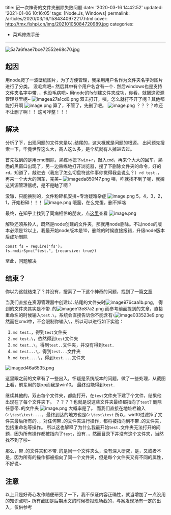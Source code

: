 title: 记一次神奇的文件夹删除失败问题
date: '2020-03-16 14:42:52'
updated: '2021-01-06 10:16:05'
tags: [Node.Js, Windows]
permalink: /articles/2020/03/16/1584340972217.html
cover: http://tmx.fishpi.cn/img/20210105084720989.jpg
categories: 
- 菜鸡修炼手册
---
![5a7a6feae7bce72552e68c70.jpg](http://tmx.fishpi.cn/img/20210105084720989.jpg)

## 起因

用node爬了一波壁纸图片，为了方便管理，我采用用户名作为文件夹名字对图片进行了分类。
没毛病吧~
然后其中有个用户名含有一个`.`
然后windows也是支持文件夹名字中带`.`，也没毛病吧~
用node的fs创建文件夹成功，你看，就搁这资源管理器里呢~
![imagea27a1cd0.png](http://tmx.fishpi.cn/img/20210105144638114.png)
双击打开，咦，怎么就打不开了呢？其他都能打开啊
![image.png](http://tmx.fishpi.cn/img/20210105084921676.png)
算了，不管了，先删了吧。
![image.png](http://tmx.fishpi.cn/img/20210105085022051.png)
？？？？咋还不让删了啊！！
这可咋整！！！

## 解决

分析了下，出现问题的文件夹是以`.`结尾的，这大概就是问题的根源。
出问题先搜索一下，毕竟世界这么大，高人这么多，是个坑就有人掉进去过。

首先找到的是用cmd删除，熟练地摁下`win`+`r`，敲入`cmd`，再来个大大的回车，熟悉的黑窗口出现了，另一边熟练地打开浏览器，搜了下删除文件夹的命令，好的`rd`，知道了，敲进去（我忘了怎么切盘符这件事你觉得我会说么？）`rd test.`，再来一个大大的回车，完美~
![imageda850f47.png](http://tmx.fishpi.cn/img/20210105144740973.png)
咦，咋就找不到了呢，就搁这资源管理器呢，是不是瞎了啊？

没辙，只能换别的，文件粉碎机安排~专治疑难杂症
![image.png](http://tmx.fishpi.cn/img/20210105085222739.png)
5，4，3，2，1，开始粉碎！！！
![image.png](http://tmx.fishpi.cn/img/20210105085323567.png)
哦豁，在么完蛋，删不掉咯

最终，在知乎上找到了同病相怜的朋友，点[这里](https://www.zhihu.com/question/371533421)查看
![image.png](http://tmx.fishpi.cn/img/20210105085425895.png)

解铃还须系铃人，既然是node创建的文件夹，那就用node删除。不过node的版本必须是12以上，我最开始node版本是10，删除的时候直接报错，升级node版本后成功删除

```
const fs = require('fs');
fs.rmdirSync("test.", {recursive: true})
```

至此，问题解决

## 结束？

你以为这就结束了？并没有，搜索了一下这个神奇的问题，找到了一篇[文章](https://www.zhangshengrong.com/p/JKN8Kn5a6b/)

当我们直接在资源管理器中创建以`.`结尾的文件夹时![image976caa1b.png](http://tmx.fishpi.cn/img/20210105144851239.png)，
得到的文件夹其实是不带`.`的![imagee13e87a2.png](http://tmx.fishpi.cn/img/20210105144932864.png)
而参考前面提到的文章，直接重命名的时候输入`test.\`，系统会直接告诉你不能含有`\`![image033523e9.png](http://tmx.fishpi.cn/img/20210105145133427.png)
然而在cmd中，不会限制你输入`\`，所以可以进行如下实验：

1. `md test.`，得到`test`文件夹
2. `md test.\`，依然得到`test`文件夹
3. `md test..\`，得到`test..`文件夹，并没有得到`test.`
4. `md test...\`，得到`test...`文件夹
5. `md test....\`，得到`test....`文件夹

![imaged46a6535.png](http://tmx.fishpi.cn/img/20210105145018302.png)

这里跟之前的文章有了一些出入，怀疑是系统版本的问题，做了一些处理，从截图上看，前辈用的是xp而我是win10。
最终没能得到`test.`

继续其他的，双击每个文件夹，都能打开，在`test`文件夹下建了个文件，结果他出现在了每个文件夹下。
？？？？也就是说这些文件夹最终都指向了`test`?
删除任意带`.`的文件夹
![image.png](http://tmx.fishpi.cn/img/20210105085927801.png)
大概率是了。
而我们直接在地址栏输入`G:\test\test....`，最终到达的地方也是`G:\test\test`
所以，win10过滤掉了文件夹最后所有的`.`，对任何带`.`的文件夹进行操作，都将被指向到不带`.`的文件夹，包括重命名等操作。
所以这也解释了为什么我最开始`test.`文件夹无法打开的问题，因为所有操作都被指向了`test`，没有`.`，然而目录下并没有这个文件夹，当然找不到了啦~

那么，带`.`的文件夹和不带`.`的是同一个文件夹么，没有深入研究，是，又或者不是，因为所有的操作都被指向了同一个文件夹，但是每个文件夹又有不同的属性，不好说~

## 注意

以上只是好奇心发作随便研究了一下，我不保证内容正确性，就当增加了一点没用的知识点吧~
所有截图是后期水文的时候模拟现场截的，与案发现场有一定的出入，仅供参考

